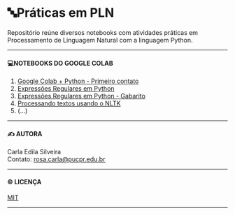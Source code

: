 # 🔤Práticas em PLN
Repositório reúne diversos notebooks com atividades práticas em Processamento de Linguagem Natural com a linguagem Python.  

---  

#### 💻NOTEBOOKS DO GOOGLE COLAB

1. [Google Colab + Python - Primeiro contato](https://github.com/rosacarla/Praticas-em-PLN/blob/main/s1_pln_pucpr_google_colab_python.py)
2. [Expressões Regulares em Python](https://github.com/rosacarla/Praticas-em-PLN/blob/main/s2_expressoes_regulares_em_python.py)
3. [Expressões Regulares em Python - Gabarito](https://github.com/rosacarla/Praticas-em-PLN/blob/main/s2_expressoes_regulares_em_python%5Bgabarito%5D.py)
4. [Processando textos usando o NLTK]()
5. (...)

---   
#### ✍️ AUTORA  
Carla Edila Silveira  
Contato: rosa.carla@pucpr.edu.br  

---

#### ©️ LICENÇA

[MIT](https://choosealicense.com/licenses/mit/)  

---  
